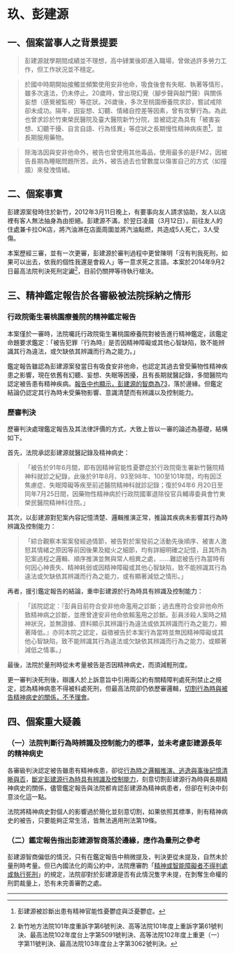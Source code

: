 # 玖、彭建源

## 一、個案當事人之背景提要

> 彭建源就學期間成績並不理想，高中肄業後即進入職場，曾做過許多勞力工作，但工作狀況並不穩定。

> 於國中時期開始接觸並頻繁使用安非他命，吸食後會有失眠、執著等情形，雖多次違法，仍未停止。20歲時，曾出現幻覺（腳步聲與敲門聲）與關係妄想（感覺被監視）等症狀。26歲後，多次至桃園療養院求診，嘗試戒除卻未成功。隔年，因妄想、幻聽、情緒自控差等因素，曾有攻擊行為。為此也曾求診於竹東榮民醫院及臺大醫院新竹分院，並被認定為具有「被害妄想、幻聽干擾、自言自語、行為怪異」等症狀之長期慢性精神病疾患[^50]，並長期服用藥物。

> 除海洛因與安非他命外，被告也曾使用其他毒品，使用最多的是FM2，因被告長期為睡眠問題所苦。此外，被告過去也曾數度以傷害自己的方式（如撞牆）來發洩情緒。

## 二、個案事實

彭建源案發時住於新竹，2012年3月11日晚上，有要事向友人請求協助，友人以店裡有客人無法抽身為由拒絕。彭建源不滿，於翌日凌晨（3月12日），前往友人的住處兼卡拉OK店，將汽油淋在店面周圍並將汽油點燃，共造成5人死亡，3人受傷。

本案歷經三審，並有一次更審，彭建源於審判過程中更曾陳明「沒有判我死刑，如果可以出去，依我的個性我還是會殺人」等一意求死之言語。本案於2014年9月2日最高法院判決死刑定讞[^51]，目前仍關押等待執行槍決。

## 三、精神鑑定報告於各審級被法院採納之情形

### 行政院衛生署桃園療養院的精神鑑定報告

本案僅於一審時，法院囑託行政院衛生署桃園療養院對被告進行精神鑑定，該鑑定命題要求鑑定：「被告犯罪『行為時』是否因精神障礙或其他心智缺陷，致不能辨識其行為違法，或欠缺依其辨識而行為之能力。」

鑑定報告雖認為彭建源案發當日有吸食安非他命，也認定其過去曾受藥物性精神疾患之影響，現在依舊有幻聽、妄想、失眠等困擾，且有長期就醫記錄，多間醫院均認定被告患有精神疾病。<u>報告中也顯示，彭建源的智商為73</u>，落於邊緣。但鑑定結論仍認定其行為時未受藥物影響、意識清楚而有辨識以及控制能力。

### 歷審判決

歷審判決處理鑑定報告及其法律評價的方式，大致上皆以一審的論述為基礎，結構如下。

首先，法院承認彭建源就醫記錄及精神病史：

> 「被告於91年6月間，即有因精神官能性憂鬱症於行政院衛生署新竹醫院精神科就診之紀錄，此後於91年8月、93至98年、100至101年間，均有因泛焦慮症、失眠障礙等疾至前述醫院精神科就診記錄；復於94年6
> 月20日至同年7月25日間，因藥物性精神病於行政院國軍退除役官兵輔導委員會竹東榮民醫院精神科住院。」

其次，以彭建源對犯案內容記憶清楚、邏輯推演正常，推論其疾病未影響其行為時辨識及控制能力：

> 「綜合觀察本案案發經過情節，被告對於案發前之活動先後順序、被害人激怒其情緒之原因等前因後果及縱火之細節，均有詳細明確之記憶，且其所為犯案過程之邏輯、順序推演並無與常人相異之處，……難認被告行為當時有何因心神喪失、精神耗弱或因精神障礙或其他心智缺陷，致不能辨識其行為違法或欠缺依其辨識而行為之能力，或有顯著減低之情形。」

再者，援引鑑定報告的結論，重申彭建源於行為時具有辨識及控制能力：

> 「該院認定：『彭員目前符合安非他命濫用之診斷；過去應符合安非他命所致精神病之診斷，並應曾達安非他命依賴濫用之診斷。彭員涉殺人案時之精神狀況，並無證據、資料顯示其辨識行為違法或依其辨識而行為之能力，顯著降低。』亦同本院之認定，益徵被告於本案行為當時並無因精神障礙或其他心智缺陷，致不能辨識其行為違法或欠缺依其辨識而行為之能力，或顯著減低之情事。」

最後，法院於量刑時從未考量被告是否因精神病史，而須減輕刑度。

更一審判決死刑後，辯護人於上訴意旨中引用兩公約有關精障判處死刑禁止之規定，認為精神病患不得被科處死刑，但最高法院卻仍依歷審邏輯，<u>切割行為時與被告精神病史的關係，不予理會</u>。

## 四、個案重大疑義

### （一）法院判斷行為時辨識及控制能力的標準，並未考慮彭建源長年的精神病史

各審級判決認定被告雖患有精神疾患，卻從<u>行為時之邏輯推演、逃逸與事後記憶清晰與否</u>，<u>斷定彭建源行為時具有辨識及控制能力</u>，刻意切割彭建源行為時與長期精神病史的關係，儘管鑑定報告與法院都肯認彭建源為精神病患者，但卻在判決中刻意淡化這一點。

法院將精神病史對個人的影響過於簡化並刻意切割，如果依照其標準，則有精神病史的被告，只要能夠正常生活，皆無法適用刑法第19條。

### （二）鑑定報告指出彭建源智商落於邊緣，應作為量刑之參考

彭建源智商偏低的情況，只有在鑑定報告中稍微提及，判決更從未提及，自然未於量刑時考量。但已內國法化的兩公約中，法院應審酌「<u>精神或智能障礙者不得判處或執行死刑</u>」的規定，法院卻對於彭建源是否有此情況隻字未提，在剝奪生命權的刑罰裁量上，恐有未完善審酌之處。

-----

[^50]: 彭建源被診斷出患有精神官能性憂鬱症與泛憂鬱症。

[^51]: 新竹地方法院101年度重訴字第6號判決、高等法院101年度上重訴字第61號判決、最高法院102年度台上字第5091號判決、高等法院102年度上重更（一）字第11號判決、最高法院103年度台上字第3062號判決。


